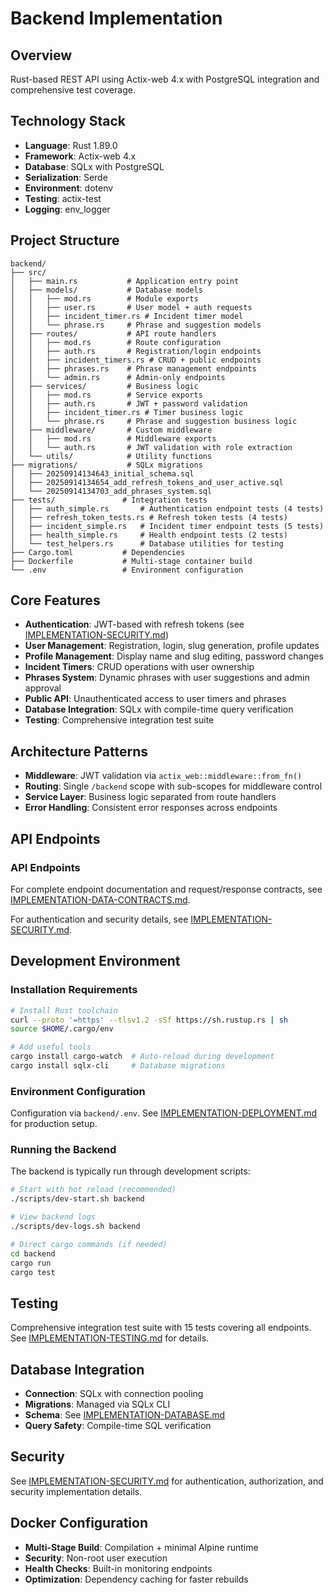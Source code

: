 # Backend Implementation

## Overview
Rust-based REST API using Actix-web 4.x with PostgreSQL integration and comprehensive test coverage.

## Technology Stack
- **Language**: Rust 1.89.0
- **Framework**: Actix-web 4.x
- **Database**: SQLx with PostgreSQL
- **Serialization**: Serde
- **Environment**: dotenv
- **Testing**: actix-test
- **Logging**: env_logger

## Project Structure
```
backend/
├── src/
│   ├── main.rs           # Application entry point
│   ├── models/           # Database models
│   │   ├── mod.rs        # Module exports
│   │   ├── user.rs       # User model + auth requests
│   │   ├── incident_timer.rs # Incident timer model
│   │   └── phrase.rs     # Phrase and suggestion models
│   ├── routes/           # API route handlers
│   │   ├── mod.rs        # Route configuration
│   │   ├── auth.rs       # Registration/login endpoints
│   │   ├── incident_timers.rs # CRUD + public endpoints
│   │   ├── phrases.rs    # Phrase management endpoints
│   │   └── admin.rs      # Admin-only endpoints
│   ├── services/         # Business logic
│   │   ├── mod.rs        # Service exports
│   │   ├── auth.rs       # JWT + password validation
│   │   ├── incident_timer.rs # Timer business logic
│   │   └── phrase.rs     # Phrase and suggestion business logic
│   ├── middleware/       # Custom middleware
│   │   ├── mod.rs        # Middleware exports
│   │   └── auth.rs       # JWT validation with role extraction
│   └── utils/            # Utility functions
├── migrations/           # SQLx migrations
│   ├── 20250914134643_initial_schema.sql
│   ├── 20250914134654_add_refresh_tokens_and_user_active.sql
│   └── 20250914134703_add_phrases_system.sql
├── tests/               # Integration tests
│   ├── auth_simple.rs       # Authentication endpoint tests (4 tests)
│   ├── refresh_token_tests.rs # Refresh token tests (4 tests)
│   ├── incident_simple.rs   # Incident timer endpoint tests (5 tests)
│   ├── health_simple.rs     # Health endpoint tests (2 tests)
│   └── test_helpers.rs      # Database utilities for testing
├── Cargo.toml           # Dependencies
├── Dockerfile           # Multi-stage container build
└── .env                 # Environment configuration
```

## Core Features
- **Authentication**: JWT-based with refresh tokens (see [IMPLEMENTATION-SECURITY.md](IMPLEMENTATION-SECURITY.md#authentication-system))
- **User Management**: Registration, login, slug generation, profile updates
- **Profile Management**: Display name and slug editing, password changes
- **Incident Timers**: CRUD operations with user ownership
- **Phrases System**: Dynamic phrases with user suggestions and admin approval
- **Public API**: Unauthenticated access to user timers and phrases
- **Database Integration**: SQLx with compile-time query verification
- **Testing**: Comprehensive integration test suite

## Architecture Patterns
- **Middleware**: JWT validation via `actix_web::middleware::from_fn()`
- **Routing**: Single `/backend` scope with sub-scopes for middleware control
- **Service Layer**: Business logic separated from route handlers
- **Error Handling**: Consistent error responses across endpoints

## API Endpoints

### API Endpoints
For complete endpoint documentation and request/response contracts, see [IMPLEMENTATION-DATA-CONTRACTS.md](IMPLEMENTATION-DATA-CONTRACTS.md#api-endpoints).

For authentication and security details, see [IMPLEMENTATION-SECURITY.md](IMPLEMENTATION-SECURITY.md#api-security).

## Development Environment

### Installation Requirements
```bash
# Install Rust toolchain
curl --proto '=https' --tlsv1.2 -sSf https://sh.rustup.rs | sh
source $HOME/.cargo/env

# Add useful tools
cargo install cargo-watch  # Auto-reload during development
cargo install sqlx-cli     # Database migrations
```

### Environment Configuration
Configuration via `backend/.env`. See [IMPLEMENTATION-DEPLOYMENT.md](IMPLEMENTATION-DEPLOYMENT.md#environment-configuration) for production setup.

### Running the Backend
The backend is typically run through development scripts:
```bash
# Start with hot reload (recommended)
./scripts/dev-start.sh backend

# View backend logs
./scripts/dev-logs.sh backend

# Direct cargo commands (if needed)
cd backend
cargo run
cargo test
```

## Testing
Comprehensive integration test suite with 15 tests covering all endpoints. See [IMPLEMENTATION-TESTING.md](IMPLEMENTATION-TESTING.md#backend-testing) for details.

## Database Integration
- **Connection**: SQLx with connection pooling
- **Migrations**: Managed via SQLx CLI
- **Schema**: See [IMPLEMENTATION-DATABASE.md](IMPLEMENTATION-DATABASE.md)
- **Query Safety**: Compile-time SQL verification

## Security
See [IMPLEMENTATION-SECURITY.md](IMPLEMENTATION-SECURITY.md) for authentication, authorization, and security implementation details.

## Docker Configuration
- **Multi-Stage Build**: Compilation + minimal Alpine runtime
- **Security**: Non-root user execution
- **Health Checks**: Built-in monitoring endpoints
- **Optimization**: Dependency caching for faster rebuilds